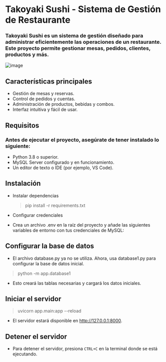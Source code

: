 # Takoyaki Sushi - Sistema de Gestión de Restaurante
### Takoyaki Sushi es un sistema de gestión diseñado para administrar eficientemente las operaciones de un restaurante. Este proyecto permite gestionar mesas, pedidos, clientes, productos y más.

![image](https://github.com/user-attachments/assets/3eda0c82-e69d-4d23-aac9-2b263b07f331)


## Características principales

- Gestión de mesas y reservas.
- Control de pedidos y cuentas.
- Administración de productos, bebidas y combos.
- Interfaz intuitiva y fácil de usar.

## Requisitos

### Antes de ejecutar el proyecto, asegúrate de tener instalado lo siguiente:

- Python 3.8 o superior.
- MySQL Server configurado y en funcionamiento.
- Un editor de texto o IDE (por ejemplo, VS Code).

## Instalación

- Instalar dependencias

  > pip install -r requirements.txt

- Configurar credenciales
- Crea un archivo .env en la raíz del proyecto y añade las siguientes variables de entorno con tus credenciales de MySQL:

## Configurar la base de datos

- El archivo database.py ya no se utiliza. Ahora, usa database1.py para configurar la base de datos inicial.

> python -m app.database1

- Esto creará las tablas necesarias y cargará los datos iniciales.

## Iniciar el servidor

> uvicorn app.main:app --reload

- El servidor estará disponible en http://127.0.0.1:8000.

## Detener el servidor
- Para detener el servidor, presiona `CTRL+C` en la terminal donde se está ejecutando.

